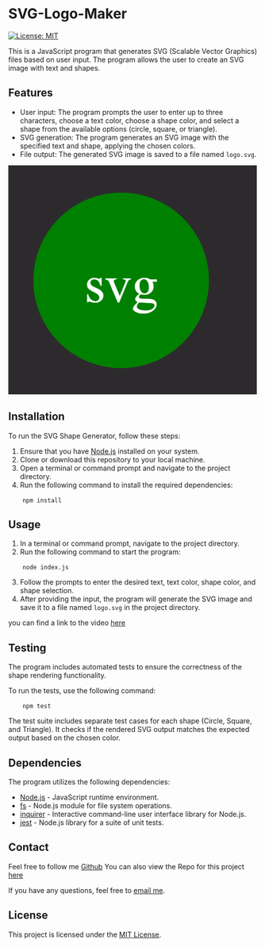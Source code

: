 # SVG-Logo-Maker

[![License: MIT](https://img.shields.io/badge/License-MIT-yellow.svg)](https://opensource.org/licenses/MIT)

This is a JavaScript program that generates SVG (Scalable Vector Graphics) files based on user input. The program allows the user to create an SVG image with text and shapes.

## Features

- User input: The program prompts the user to enter up to three characters, choose a text color, choose a shape color, and select a shape from the available options (circle, square, or triangle).
- SVG generation: The program generates an SVG image with the specified text and shape, applying the chosen colors.
- File output: The generated SVG image is saved to a file named `logo.svg`.

![](./assets/images/SVG-sample.png)

## Installation

To run the SVG Shape Generator, follow these steps:

1. Ensure that you have [Node.js](https://nodejs.org) installed on your system.
2. Clone or download this repository to your local machine.
3. Open a terminal or command prompt and navigate to the project directory.
4. Run the following command to install the required dependencies:

```
    npm install
```


## Usage

1. In a terminal or command prompt, navigate to the project directory.
2. Run the following command to start the program:

```
    node index.js
```

3. Follow the prompts to enter the desired text, text color, shape color, and shape selection.
4. After providing the input, the program will generate the SVG image and save it to a file named `logo.svg` in the project directory.

you can find a link to the video [here](https://drive.google.com/file/d/1L3Q_a9A7-DzH17MTnZSAC21_V46DGiAK/view)

## Testing

The program includes automated tests to ensure the correctness of the shape rendering functionality.

To run the tests, use the following command:

```
    npm test
```


The test suite includes separate test cases for each shape (Circle, Square, and Triangle). It checks if the rendered SVG output matches the expected output based on the chosen color.


## Dependencies

The program utilizes the following dependencies:

- [Node.js](https://nodejs.org) - JavaScript runtime environment.
- [fs](https://nodejs.org/api/fs.html) - Node.js module for file system operations.
- [inquirer](https://www.npmjs.com/package/inquirer) - Interactive command-line user interface library for Node.js.
- [jest](https://www.npmjs.com/package/jest) - Node.js library for a suite of unit tests.

## Contact

Feel free to follow me [Github](https://github.com/brendan-aper)
You can also view the Repo for this project [here](https://github.com/brendan-aper/SVG-Logo-Maker)

If you have any questions, feel free to [email me](mailto:brendanaper@gmail.com).


## License

This project is licensed under the [MIT License](LICENSE).


